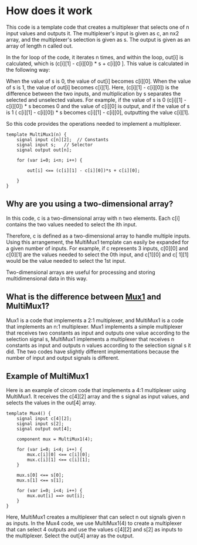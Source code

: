 # How does it work

This code is a template code that creates a multiplexer that selects one of n input values ​​and outputs it. The multiplexer's input is given as c, an nx2 array, and the multiplexer's selection is given as s. The output is given as an array of length n called out.

In the for loop of the code, it iterates n times, and within the loop, out[i] is calculated, which is (c[i][1] - c[i][0]) * s + c[i][0 ]. This value is calculated in the following way:

When the value of s is 0, the value of out[i] becomes c[i][0].
When the value of s is 1, the value of out[i] becomes c[i][1].
Here, (c[i][1] - c[i][0]) is the difference between the two inputs, and multiplication by s separates the selected and unselected values. For example, if the value of s is 0 (c[i][1] - c[i][0]) * s becomes 0 and the value of c[i][0] is output, and if the value of s is 1 ( c[i][1] - c[i][0]) * s becomes c[i][1] - c[i][0], outputting the value c[i][1].

So this code provides the operations needed to implement a multiplexer.

```
template MultiMux1(n) {
    signal input c[n][2];  // Constants
    signal input s;   // Selector
    signal output out[n];

    for (var i=0; i<n; i++) {

        out[i] <== (c[i][1] - c[i][0])*s + c[i][0];

    }
}
```

## Why are you using a two-dimensional array?

In this code, c is a two-dimensional array with n two elements. Each c[i] contains the two values ​​needed to select the ith input.

Therefore, c is defined as a two-dimensional array to handle multiple inputs. Using this arrangement, the MultiMux1 template can easily be expanded for a given number of inputs. For example, if c represents 3 inputs, c[0][0] and c[0][1] are the values ​​needed to select the 0th input, and c[1][0] and c[ 1][1] would be the value needed to select the 1st input.

Two-dimensional arrays are useful for processing and storing multidimensional data in this way.

## What is the difference between [Mux1](https://github.com/Unchain68/circomlib_analysis/blob/main/Circuits/mux1/Mux1.md) and MultiMux1?

Mux1 is a code that implements a 2:1 multiplexer, and MultiMux1 is a code that implements an n:1 multiplexer. Mux1 implements a simple multiplexer that receives two constants as input and outputs one value according to the selection signal s, MultiMux1 implements a multiplexer that receives n constants as input and outputs n values ​​according to the selection signal s it did. The two codes have slightly different implementations because the number of input and output signals is different.

## Example of MultiMux1

Here is an example of circom code that implements a 4:1 multiplexer using MultiMux1. It receives the c[4][2] array and the s signal as input values, and selects the values ​​in the out[4] array.

```
template Mux4() {
    signal input c[4][2];
    signal input s[2];
    signal output out[4];

    component mux = MultiMux1(4);

    for (var i=0; i<4; i++) {
        mux.c[i][0] <== c[i][0];
        mux.c[i][1] <== c[i][1];
    }

    mux.s[0] <== s[0];
    mux.s[1] <== s[1];

    for (var i=0; i<4; i++) {
        mux.out[i] ==> out[i];
    }
}
```
Here, MultiMux1 creates a multiplexer that can select n out signals given n as inputs. In the Mux4 code, we use MultiMux1(4) to create a multiplexer that can select 4 outputs and use the values ​​c[4][2] and s[2] as inputs to the multiplexer. Select the out[4] array as the output.

